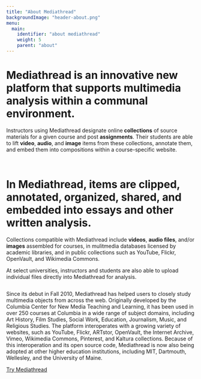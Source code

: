 ```yaml
---
title: "About Mediathread"
backgroundImage: "header-about.png"
menu:
  main:
    identifier: "about mediathread"
    weight: 5
    parent: "about"
---
```

<div class="panels-flexible-row panels-flexible-row-mediathread_tour_page-6 clearfix 6row">
    <div class="inside panels-flexible-row-inside panels-flexible-row-mediathread_tour_page-6-inside clearfix">
    </div>
</div>
<div class="panels-flexible-row panels-flexible-row-mediathread_tour_page-5 clearfix 5row">
    <div class="inside panels-flexible-row-inside panels-flexible-row-mediathread_tour_page-5-inside clearfix">
        <div class="panels-flexible-column panels-flexible-column-mediathread_tour_page-8 panels-flexible-column-first 5row-1col">
            <div class="inside panels-flexible-column-inside panels-flexible-column-mediathread_tour_page-8-inside panels-flexible-column-inside-first">
                <div class="panels-flexible-region panels-flexible-region-mediathread_tour_page-row_5_col_1_ panels-flexible-region-first panels-flexible-region-last ">
                    <div class="inside panels-flexible-region-inside panels-flexible-region-mediathread_tour_page-row_5_col_1_-inside panels-flexible-region-inside-first panels-flexible-region-inside-last">
                        <div class="panel-pane pane-fieldable-panels-pane pane-fpid-29 pane-bundle-image" >
                            <div class="pane-content">
                                <div class="fieldable-panels-pane">
                                </div>
                            </div>
                        </div>
                    </div>
                </div>
            </div>
        </div>
        <div class="panels-flexible-column panels-flexible-column-mediathread_tour_page-9 panels-flexible-column-last 5row-2col">
            <div class="inside panels-flexible-column-inside panels-flexible-column-mediathread_tour_page-9-inside panels-flexible-column-inside-last">
                <div class="panels-flexible-region panels-flexible-region-mediathread_tour_page-row_5_col_2 panels-flexible-region-first panels-flexible-region-last ">
                    <div class="inside panels-flexible-region-inside panels-flexible-region-mediathread_tour_page-row_5_col_2-inside panels-flexible-region-inside-first panels-flexible-region-inside-last">
                        <div class="panel-pane pane-fieldable-panels-pane pane-fpid-15 pane-bundle-text" >
                            <div class="pane-content">
                                <div class="fieldable-panels-pane">
                                    <div class="field field-name-field-basic-text-text field-type-text-long field-label-hidden"><div class="field-items"><div class="field-item even"><h1>Mediathread is an innovative new platform that supports multimedia analysis within a communal environment.</h1></div></div></div></div>
                            </div>
                        </div>
                    </div>
                </div>
            </div>
        </div>
    </div>
</div>
<div class="panels-flexible-row panels-flexible-row-mediathread_tour_page-4 clearfix 4row">
    <div class="inside panels-flexible-row-inside panels-flexible-row-mediathread_tour_page-4-inside clearfix">
        <div class="panels-flexible-column panels-flexible-column-mediathread_tour_page-10 panels-flexible-column-first 4row-1col">
            <div class="inside panels-flexible-column-inside panels-flexible-column-mediathread_tour_page-10-inside panels-flexible-column-inside-first">
                <div class="panels-flexible-region panels-flexible-region-mediathread_tour_page-row_4_col_1 panels-flexible-region-first panels-flexible-region-last ">
                    <div class="inside panels-flexible-region-inside panels-flexible-region-mediathread_tour_page-row_4_col_1-inside panels-flexible-region-inside-first panels-flexible-region-inside-last">
                        <div class="panel-pane pane-fieldable-panels-pane pane-uuid-67715bab-fca7-4f8d-aa7f-ed7ded44e9a5 pane-bundle-text" >
                            <div class="pane-content">
                                <div class="fieldable-panels-pane">
                                    <div class="field field-name-field-basic-text-text field-type-text-long field-label-hidden"><div class="field-items"><div class="field-item even"><p>Instructors using Mediathread designate online<strong> collections</strong> of source materials for a given course and post <strong>assignments</strong>. Their students are able to lift <strong>video</strong>, <strong>audio</strong>, and <strong>image</strong> items from these collections, annotate them, and embed them into compositions within a course-specific website.</p>
                                            </div></div></div></div>
                            </div>
                        </div>
                    </div>
                </div>
            </div>
        </div>
        <div class="panels-flexible-column panels-flexible-column-mediathread_tour_page-11 panels-flexible-column-last 4row-2col">
            <div class="inside panels-flexible-column-inside panels-flexible-column-mediathread_tour_page-11-inside panels-flexible-column-inside-last">
                <div class="panels-flexible-region panels-flexible-region-mediathread_tour_page-row_4_col_2 panels-flexible-region-first panels-flexible-region-last ">
                    <div class="inside panels-flexible-region-inside panels-flexible-region-mediathread_tour_page-row_4_col_2-inside panels-flexible-region-inside-first panels-flexible-region-inside-last">
                        <div class="panel-pane pane-fieldable-panels-pane pane-fpid-16 pane-bundle-image" >
                            <div class="pane-content">
                                <div class="fieldable-panels-pane">
                                    <div class="field field-name-field-basic-image-caption field-type-text-with-summary field-label-hidden"><div class="field-items"><div class="field-item even"><p><img class="media-element file-default" src="/images/what-collect_0.png" alt="" title="" /></p>
                                            </div></div></div></div>
                            </div>
                        </div>
                    </div>
                </div>
            </div>
        </div>
    </div>
</div>
<div class="panels-flexible-row panels-flexible-row-mediathread_tour_page-3 clearfix 3row">
    <div class="inside panels-flexible-row-inside panels-flexible-row-mediathread_tour_page-3-inside clearfix">
        <div class="panels-flexible-column panels-flexible-column-mediathread_tour_page-12 panels-flexible-column-first 3row-1col">
            <div class="inside panels-flexible-column-inside panels-flexible-column-mediathread_tour_page-12-inside panels-flexible-column-inside-first">
                <div class="panels-flexible-region panels-flexible-region-mediathread_tour_page-3_row_1_col panels-flexible-region-first panels-flexible-region-last ">
                    <div class="inside panels-flexible-region-inside panels-flexible-region-mediathread_tour_page-3_row_1_col-inside panels-flexible-region-inside-first panels-flexible-region-inside-last">
                        <div class="panel-pane pane-fieldable-panels-pane pane-fpid-24 pane-bundle-image" >
                            <div class="pane-content">
                                <div class="fieldable-panels-pane">
                                    <div class="field field-name-field-basic-image-caption field-type-text-with-summary field-label-hidden"><div class="field-items"><div class="field-item even"><p><img class="media-element file-default" src="/images/what-selection.png" alt="" title="" /></p>
                                            </div></div></div></div>
                            </div>
                        </div>
                    </div>
                </div>
            </div>
        </div>
        <div class="panels-flexible-column panels-flexible-column-mediathread_tour_page-13 panels-flexible-column-last 3row-2col">
            <div class="inside panels-flexible-column-inside panels-flexible-column-mediathread_tour_page-13-inside panels-flexible-column-inside-last">
                <div class="panels-flexible-region panels-flexible-region-mediathread_tour_page-row_3_col_2 panels-flexible-region-first panels-flexible-region-last ">
                    <div class="inside panels-flexible-region-inside panels-flexible-region-mediathread_tour_page-row_3_col_2-inside panels-flexible-region-inside-first panels-flexible-region-inside-last">
                        <div class="panel-pane pane-fieldable-panels-pane pane-uuid-3b23ba45-084f-4074-bdde-107212b5f281 pane-bundle-text" >
                            <div class="pane-content">
                                <div class="fieldable-panels-pane">
                                    <div class="field field-name-field-basic-text-text field-type-text-long field-label-hidden"><div class="field-items"><div class="field-item even"><h1>In Mediathread, items are clipped, annotated, organized, shared, and embedded into essays and other written analysis.</h1>
                                            </div></div></div></div>
                            </div>
                        </div>
                    </div>
                </div>
            </div>
        </div>
    </div>
</div>
<div class="panels-flexible-row panels-flexible-row-mediathread_tour_page-2 clearfix 2row">
    <div class="inside panels-flexible-row-inside panels-flexible-row-mediathread_tour_page-2-inside clearfix">
        <div class="panels-flexible-column panels-flexible-column-mediathread_tour_page-14 panels-flexible-column-first 2row-1col">
            <div class="inside panels-flexible-column-inside panels-flexible-column-mediathread_tour_page-14-inside panels-flexible-column-inside-first">
                <div class="panels-flexible-region panels-flexible-region-mediathread_tour_page-row_2_col_1 panels-flexible-region-first panels-flexible-region-last ">
                    <div class="inside panels-flexible-region-inside panels-flexible-region-mediathread_tour_page-row_2_col_1-inside panels-flexible-region-inside-first panels-flexible-region-inside-last">
                        <div class="panel-pane pane-fieldable-panels-pane pane-uuid-65bee4df-2131-4581-921c-97f681bb779e pane-bundle-text" >
                            <div class="pane-content">
                                <div class="fieldable-panels-pane">
                                    <div class="field field-name-field-basic-text-text field-type-text-long field-label-hidden"><div class="field-items"><div class="field-item even"><p>Collections compatible with Mediathread include <strong>videos</strong>, <strong>audio files</strong>, and/or <strong>images</strong> assembled for courses, in mulitmedia databases licensed by academic libraries, and in public collections such as YouTube, Flickr, OpenVault, and Wikimedia Commons.</p>
                                                <p>At select universities, instructors and students are also able to upload individual files directly into Mediathread for analysis.</p>
                                            </div></div></div></div>
                            </div>
                        </div>
                    </div>
                </div>
            </div>
        </div>
        <div class="panels-flexible-column panels-flexible-column-mediathread_tour_page-15 panels-flexible-column-last 2row-2col">
            <div class="inside panels-flexible-column-inside panels-flexible-column-mediathread_tour_page-15-inside panels-flexible-column-inside-last">
                <div class="panels-flexible-region panels-flexible-region-mediathread_tour_page-row_2_col_2 panels-flexible-region-first panels-flexible-region-last ">
                    <div class="inside panels-flexible-region-inside panels-flexible-region-mediathread_tour_page-row_2_col_2-inside panels-flexible-region-inside-first panels-flexible-region-inside-last">
                        <div class="panel-pane pane-fieldable-panels-pane pane-fpid-28 pane-bundle-image" >
                            <div class="pane-content">
                                <div class="fieldable-panels-pane">
                                    <div class="field field-name-field-basic-image-caption field-type-text-with-summary field-label-hidden"><div class="field-items"><div class="field-item even"><p><img class="media-element file-default" src="/images/what-essay_0.png" alt="" title="" /></p>
                                            </div></div></div></div>
                            </div>
                        </div>
                    </div>
                </div>
            </div>
        </div>
    </div>
</div>
<div class="panels-flexible-row panels-flexible-row-mediathread_tour_page-1 panels-flexible-row-last clearfix 1row">
    <div class="inside panels-flexible-row-inside panels-flexible-row-mediathread_tour_page-1-inside panels-flexible-row-inside-last clearfix">
        <div class="panels-flexible-column panels-flexible-column-mediathread_tour_page-16 panels-flexible-column-first 1row-1col">
            <div class="inside panels-flexible-column-inside panels-flexible-column-mediathread_tour_page-16-inside panels-flexible-column-inside-first">
                <div class="panels-flexible-region panels-flexible-region-mediathread_tour_page-row_1_col_1 panels-flexible-region-first panels-flexible-region-last ">
                    <div class="inside panels-flexible-region-inside panels-flexible-region-mediathread_tour_page-row_1_col_1-inside panels-flexible-region-inside-first panels-flexible-region-inside-last">
                        <div class="panel-pane pane-fieldable-panels-pane pane-uuid-5c9af2ea-a5d1-4c2b-8b98-f21982717815 pane-bundle-text" >
                            <div class="pane-content">
                                <div class="fieldable-panels-pane">
                                    <div class="field field-name-field-basic-text-text field-type-text-long field-label-hidden"><div class="field-items"><div class="field-item even"><p>Since its debut in Fall 2010, Mediathread has helped users to closely study multimedia objects from across the web. Originally developed by the Columbia Center for New Media Teaching and Learning, it has been used in over 250 courses at Columbia in a wide range of subject domains, including Art History, Film Studies, Social Work, Education, Journalism, Music, and Religious Studies. The platform interoperates with a growing variety of websites, such as YouTube, Flickr, ARTstor, OpenVault, the Internet Archive, Vimeo, Wikimedia Commons, Pinterest, and Kaltura collections. Because of this interoperation and its open source code, Mediathread is now also being adopted at other higher education institutions, including MIT, Dartmouth, Wellesley, and the University of Maine.</p>
                                            </div></div></div></div>
                            </div>
                        </div>
                    </div>
                </div>
            </div>
        </div>
        <div class="panels-flexible-column panels-flexible-column-mediathread_tour_page-17 panels-flexible-column-last 1row-2col">
            <div class="inside panels-flexible-column-inside panels-flexible-column-mediathread_tour_page-17-inside panels-flexible-column-inside-last">
                <div class="panels-flexible-region panels-flexible-region-mediathread_tour_page-row_1_col_2 panels-flexible-region-first panels-flexible-region-last ">
                    <div class="inside panels-flexible-region-inside panels-flexible-region-mediathread_tour_page-row_1_col_2-inside panels-flexible-region-inside-first panels-flexible-region-inside-last">
                        <div class="panel-pane pane-custom pane-1 button-pane" >
                            <div class="pane-content">
                                <a href="/request-access" class="btn btn-lg btn-success">Try Mediathread</a>  </div>
                        </div>
                    </div>
                </div>
            </div>
        </div>
    </div>
</div>
